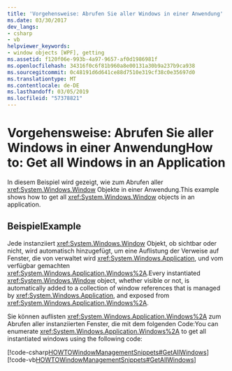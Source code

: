 ```yaml
---
title: 'Vorgehensweise: Abrufen Sie aller Windows in einer Anwendung'
ms.date: 03/30/2017
dev_langs:
- csharp
- vb
helpviewer_keywords:
- window objects [WPF], getting
ms.assetid: f120f06e-993b-4a97-9657-af0d1986981f
ms.openlocfilehash: 34316f0c6f81b960a8e00131a30b9a237b9ca938
ms.sourcegitcommit: 0c48191d6d641ce88d7510e319cf38c0e35697d0
ms.translationtype: MT
ms.contentlocale: de-DE
ms.lasthandoff: 03/05/2019
ms.locfileid: "57378821"
---
```

# <a name="how-to-get-all-windows-in-an-application"></a><span data-ttu-id="31ec3-102">Vorgehensweise: Abrufen Sie aller Windows in einer Anwendung</span><span class="sxs-lookup"><span data-stu-id="31ec3-102">How to: Get all Windows in an Application</span></span>
<span data-ttu-id="31ec3-103">In diesem Beispiel wird gezeigt, wie zum Abrufen aller <xref:System.Windows.Window> Objekte in einer Anwendung.</span><span class="sxs-lookup"><span data-stu-id="31ec3-103">This example shows how to get all <xref:System.Windows.Window> objects in an application.</span></span>  
  
## <a name="example"></a><span data-ttu-id="31ec3-104">Beispiel</span><span class="sxs-lookup"><span data-stu-id="31ec3-104">Example</span></span>  
 <span data-ttu-id="31ec3-105">Jede instanziiert <xref:System.Windows.Window> Objekt, ob sichtbar oder nicht, wird automatisch hinzugefügt, um eine Auflistung der Verweise auf Fenster, die von verwaltet wird <xref:System.Windows.Application>, und vom verfügbar gemachten <xref:System.Windows.Application.Windows%2A>.</span><span class="sxs-lookup"><span data-stu-id="31ec3-105">Every instantiated <xref:System.Windows.Window> object, whether visible or not, is automatically added to a collection of window references that is managed by <xref:System.Windows.Application>, and exposed from <xref:System.Windows.Application.Windows%2A>.</span></span>  
  
 <span data-ttu-id="31ec3-106">Sie können auflisten <xref:System.Windows.Application.Windows%2A> zum Abrufen aller instanziierten Fenster, die mit dem folgenden Code:</span><span class="sxs-lookup"><span data-stu-id="31ec3-106">You can enumerate <xref:System.Windows.Application.Windows%2A> to get all instantiated windows using the following code:</span></span>  
  
 [!code-csharp[HOWTOWindowManagementSnippets#GetAllWindows](~/samples/snippets/csharp/VS_Snippets_Wpf/HOWTOWindowManagementSnippets/CSharp/CustomWindow.xaml.cs#getallwindows)]
 [!code-vb[HOWTOWindowManagementSnippets#GetAllWindows](~/samples/snippets/visualbasic/VS_Snippets_Wpf/HOWTOWindowManagementSnippets/visualbasic/customwindow.xaml.vb#getallwindows)]
